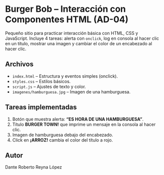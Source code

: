 # Burger Bob – Interacción con Componentes HTML (AD-04)

Pequeño sitio para practicar interacción básica con HTML, CSS y JavaScript.
Incluye 4 tareas: alerta con `onclick`, log en consola al hacer clic en un título,
mostrar una imagen y cambiar el color de un encabezado al hacer clic.

## Archivos
- `index.html` – Estructura y eventos simples (onclick).
- `styles.css` – Estilos básicos.
- `script.js` – Ajustes de texto y color.
- `imagenes/hamburguesa.jpg` – Imagen de una hamburguesa.

## Tareas implementadas
1. Botón que muestra alerta: **“ES HORA DE UNA HAMBURGUESA”**.  
2. Título **BURGER TOWN!** que imprime un mensaje en la consola al hacer clic.  
3. Imagen de hamburguesa debajo del encabezado.  
4. Click en **¡ARROZ!** cambia el color del título a rojo.

## Autor
Dante Roberto Reyna López
